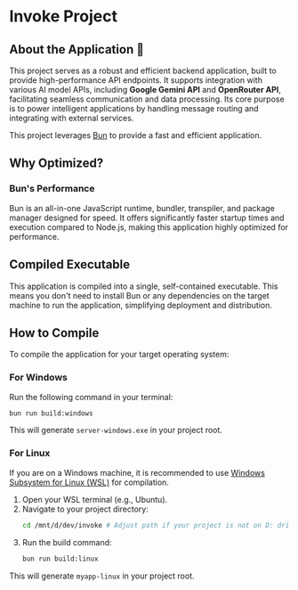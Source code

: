 # Invoke Project

## About the Application 🚀
This project serves as a robust and efficient backend application, built to provide high-performance API endpoints. It supports integration with various AI model APIs, including **Google Gemini API** and **OpenRouter API**, facilitating seamless communication and data processing. Its core purpose is to power intelligent applications by handling message routing and integrating with external services.

This project leverages [Bun](https://bun.sh/) to provide a fast and efficient application.

## Why Optimized?
### Bun's Performance
Bun is an all-in-one JavaScript runtime, bundler, transpiler, and package manager designed for speed. It offers significantly faster startup times and execution compared to Node.js, making this application highly optimized for performance.

## Compiled Executable
This application is compiled into a single, self-contained executable. This means you don't need to install Bun or any dependencies on the target machine to run the application, simplifying deployment and distribution.

## How to Compile

To compile the application for your target operating system:

### For Windows
Run the following command in your terminal:
```bash
bun run build:windows
```
This will generate `server-windows.exe` in your project root.

### For Linux
If you are on a Windows machine, it is recommended to use [Windows Subsystem for Linux (WSL)](https://learn.microsoft.com/en-us/windows/wsl/) for compilation.

1.  Open your WSL terminal (e.g., Ubuntu).
2.  Navigate to your project directory:
    ```bash
    cd /mnt/d/dev/invoke # Adjust path if your project is not on D: drive
    ```
3.  Run the build command:
    ```bash
    bun run build:linux
    ```
This will generate `myapp-linux` in your project root.

